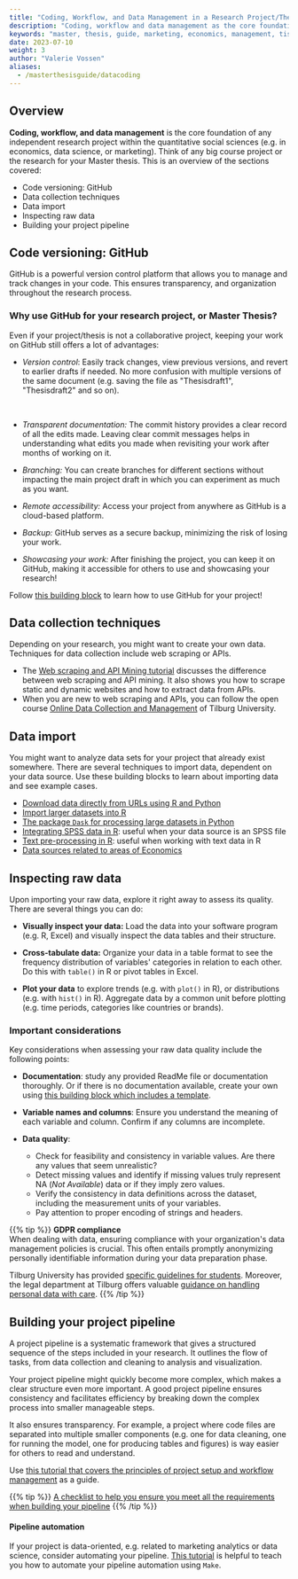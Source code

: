 ```yaml
---
title: "Coding, Workflow, and Data Management in a Research Project/Thesis"
description: "Coding, workflow and data management as the core foundation of your research."
keywords: "master, thesis, guide, marketing, economics, management, tisem, research, guidance, preparation, question, proposal, skills, resources"
date: 2023-07-10
weight: 3
author: "Valerie Vossen"
aliases:
  - /masterthesisguide/datacoding
---
```


## Overview

**Coding, workflow, and data management** is the core foundation of any independent research project within the quantitative social sciences (e.g. in economics, data science, or marketing). Think of any big course project or the research for your Master thesis. This is an overview of the sections covered:

- Code versioning: GitHub
- Data collection techniques
- Data import
- Inspecting raw data
- Building your project pipeline 

## Code versioning: GitHub

GitHub is a powerful version control platform that allows you to manage and track changes in your code. This ensures transparency, and organization throughout the research process. 

### Why use GitHub for your research project, or Master Thesis?

Even if your project/thesis is not a collaborative project, keeping your work on GitHub still offers a lot of advantages:

- *Version control*: Easily track changes, view previous versions, and revert to earlier drafts if needed. No more confusion with multiple versions of the same document (e.g. saving the file as "Thesisdraft1", "Thesisdraft2" and so on). 
<br>

- *Transparent documentation:* The commit history provides a clear record of all the edits made. Leaving clear commit messages helps in understanding what edits you made when revisiting your work after months of working on it. 

- *Branching:* You can create branches for different sections without impacting the main project draft in which you can experiment as much as you want.  

- *Remote accessibility:* Access your project from anywhere as GitHub is a cloud-based platform.

- *Backup:* GitHub serves as a secure backup, minimizing the risk of losing your work.  

- *Showcasing your work:* After finishing the project, you can keep it on GitHub, making it accessible for others to use and showcasing your research!

Follow [this building block](/share/data) to learn how to use GitHub for your project!

## Data collection techniques

Depending on your research, you might want to create your own data. Techniques for data collection include web scraping or APIs. 
- The [Web scraping and API Mining tutorial](/learn/web-scraping-and-api-mining) discusses the difference between web scraping and API mining. It also shows you how to scrape static and dynamic websites and how to extract data from APIs. 
- When you are new to web scraping and APIs, you can follow the open course [Online Data Collection and Management](https://odcm.hannesdatta.com/) of Tilburg University. 

## Data import

You might want to analyze data sets for your project that already exist somewhere. There are several techniques to import data, dependent on your data source. Use these building blocks to learn about importing data and see example cases.

- [Download data directly from URLs using R and Python](/store/data)
- [Import larger datasets into R](/import/large-datsets)
- [The package `Dask` for processing large datasets in Python](/import/large-datsets-python)
- [Integrating SPSS data in R](building-blocks/prepare-your-data-for-analysis/data-preparation/spss-files-in-R): useful when your data source is an SPSS file
- [Text pre-processing in R](/building-blocks/prepare-your-data-for-analysis/data-preparation/text-preprocessing): useful when working with text data in R
- [Data sources related to areas of Economics](/research/datasources)

## Inspecting raw data

Upon importing your raw data, explore it right away to assess its quality. There are several things you can do:

- **Visually inspect your data:** Load the data into your software program (e.g. R, Excel) and visually inspect the data tables and their structure. 

- **Cross-tabulate data:** Organize your data in a table format to see the frequency distribution of variables' categories in relation to each other. Do this with `table()` in R or pivot tables in Excel.

- **Plot your data** to explore trends (e.g. with `plot()` in R), or distributions (e.g. with `hist()` in R). Aggregate data by a common unit before plotting (e.g. time periods, categories like countries or brands).


### Important considerations

Key considerations when assessing your raw data quality include the following points:

- **Documentation**: study any provided ReadMe file or documentation thoroughly. Or if there is no documentation available, create your own using [this building block which includes a template](/document/new-data).

- **Variable names and columns**: Ensure you understand the meaning of each variable and column. Confirm if any columns are incomplete.

- **Data quality**: 
    - Check for feasibility and consistency in variable values. Are there any values that seem unrealistic?
    - Detect missing values and identify if missing values truly represent NA (*Not Available*) data or if they imply zero values. 
    - Verify the consistency in data definitions across the dataset, including the measurement units of your variables.
    - Pay attention to proper encoding of strings and headers.

{{% tip %}}
**GDPR compliance**
<br>
When dealing with data, ensuring compliance with your organization's data management policies is crucial. This often entails promptly anonymizing personally identifiable information during your data preparation phase. 

Tilburg University has provided [specific guidelines for students](https://www.tilburguniversity.edu/sites/default/files/download/Student%20research%20and%20personal%20data%20in%20your%20research.pdf). Moreover, the legal department at Tilburg offers valuable [guidance on handling personal data with care](https://www.tilburguniversity.edu/about/conduct-and-integrity/privacy-and-security/careful-handling-personal-data).
{{% /tip %}}

## Building your project pipeline 

A project pipeline is a systematic framework that gives a structured sequence of the steps included in your research. It outlines the flow of tasks, from data collection and cleaning to analysis and visualization. 

Your project pipeline might quickly become more complex, which makes a clear structure even more important. A good project pipeline ensures consistency and facilitates efficiency by breaking down the complex process into smaller manageable steps. 

It also ensures transparency. For example, a project where code files are separated into multiple smaller components (e.g. one for data cleaning, one for running the model, one for producing tables and figures) is way easier for others to read and understand.

Use [this tutorial that covers the principles of project setup and workflow management](/learn/project-setup) as a guide. 

{{% tip %}}
[A checklist to help you ensure you meet all the requirements when building your pipeline](/tutorials/project-management/principles-of-project-setup-and-workflow-management/checklist)
{{% /tip %}}

#### Pipeline automation
If your project is data-oriented, e.g. related to marketing analytics or data science, consider automating your pipeline. [This tutorial](/practice/pipeline-automation) is helpful to teach you how to automate your pipeline automation using `Make`.
